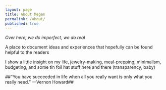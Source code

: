 ```yaml
---
layout: page
title: About Megan
permalink: /about/
published: true
---
```

_Over  here, we do imperfect, we do real_

A place to document ideas and experiences that hopefully can be found helpful to the readers

I show a little insight on my life, jewelry-making, meal-prepping, minimalism, budgeting, and some tin foil hat stuff here and there (transparency, baby)

##“You have succeeded in life when all you really want is only what you really need.” —Vernon Howard##

